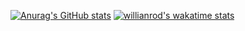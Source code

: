 [![Anurag's GitHub stats](https://github-readme-stats.vercel.app/api?username=anticuchito&count_private=true&bg_color=1e1e2e&text_color=cdd6f4&icon_color=cba6f7&title_color=94e2d5)](https://github.com/anticuchito/my-stats)
[![willianrod's wakatime stats](https://github-readme-stats.vercel.app/api/wakatime?username=anticuchito&bg_color=1e1e2e&text_color=cdd6f4&icon_color=cba6f7&title_color=94e2d5)](https://github.com/anticuchito/my-stats)
